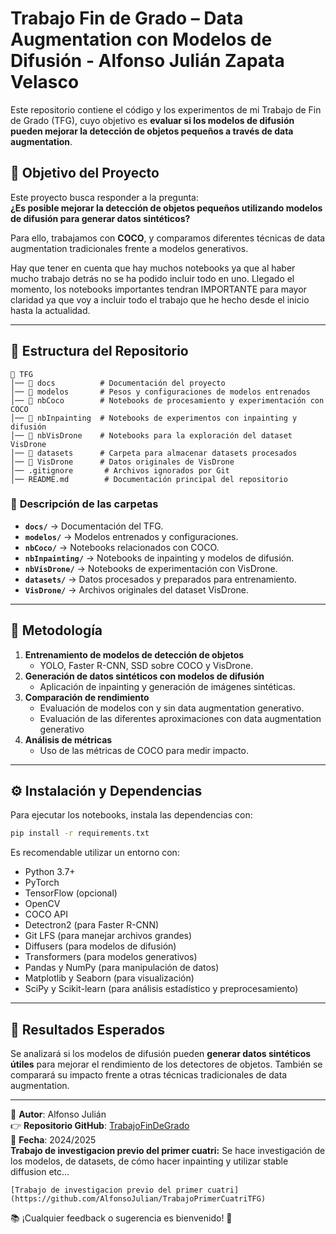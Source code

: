 # Trabajo Fin de Grado – Data Augmentation con Modelos de Difusión - Alfonso Julián Zapata Velasco

Este repositorio contiene el código y los experimentos de mi Trabajo de Fin de Grado (TFG), cuyo objetivo es **evaluar si los modelos de difusión pueden mejorar la detección de objetos pequeños a través de data augmentation**.

## 📌 Objetivo del Proyecto
Este proyecto busca responder a la pregunta:  
**¿Es posible mejorar la detección de objetos pequeños utilizando modelos de difusión para generar datos sintéticos?**  

Para ello, trabajamos con **COCO**, y comparamos diferentes técnicas de data augmentation tradicionales frente a modelos generativos.

Hay que tener en cuenta que hay muchos notebooks ya que al haber mucho trabajo detrás no se ha podido incluir todo en uno. Llegado el momento, los notebooks importantes tendran IMPORTANTE<nombre> para mayor claridad ya que voy a incluir todo el trabajo que he hecho desde el inicio hasta la actualidad.

---

## 📂 Estructura del Repositorio

```
📁 TFG
│── 📁 docs          # Documentación del proyecto
│── 📁 modelos       # Pesos y configuraciones de modelos entrenados
│── 📁 nbCoco        # Notebooks de procesamiento y experimentación con COCO
│── 📁 nbInpainting  # Notebooks de experimentos con inpainting y difusión
│── 📁 nbVisDrone    # Notebooks para la exploración del dataset VisDrone
│── 📁 datasets      # Carpeta para almacenar datasets procesados
│── 📁 VisDrone      # Datos originales de VisDrone
│── .gitignore       # Archivos ignorados por Git
│── README.md        # Documentación principal del repositorio
```

### 📂 **Descripción de las carpetas**
- **`docs/`** → Documentación del TFG.
- **`modelos/`** → Modelos entrenados y configuraciones.
- **`nbCoco/`** → Notebooks relacionados con COCO.
- **`nbInpainting/`** → Notebooks de inpainting y modelos de difusión.
- **`nbVisDrone/`** → Notebooks de experimentación con VisDrone.
- **`datasets/`** → Datos procesados y preparados para entrenamiento.
- **`VisDrone/`** → Archivos originales del dataset VisDrone.

---

## 🔬 Metodología

1. **Entrenamiento de modelos de detección de objetos**  
   - YOLO, Faster R-CNN, SSD sobre COCO y VisDrone.
2. **Generación de datos sintéticos con modelos de difusión**  
   - Aplicación de inpainting y generación de imágenes sintéticas.
3. **Comparación de rendimiento**  
   - Evaluación de modelos con y sin data augmentation generativo.
   - Evaluación de las diferentes aproximaciones con data augmentation generativo
4. **Análisis de métricas**  
   - Uso de las métricas de COCO para medir impacto.

---

## ⚙️ Instalación y Dependencias

Para ejecutar los notebooks, instala las dependencias con:

```bash
pip install -r requirements.txt
```

Es recomendable utilizar un entorno con:
- Python 3.7+
- PyTorch
- TensorFlow (opcional)
- OpenCV
- COCO API
- Detectron2 (para Faster R-CNN)
- Git LFS (para manejar archivos grandes)
- Diffusers (para modelos de difusión)
- Transformers (para modelos generativos)
- Pandas y NumPy (para manipulación de datos)
- Matplotlib y Seaborn (para visualización)
- SciPy y Scikit-learn (para análisis estadístico y preprocesamiento)

---

## 📀 Resultados Esperados
Se analizará si los modelos de difusión pueden **generar datos sintéticos útiles** para mejorar el rendimiento de los detectores de objetos. También se comparará su impacto frente a otras técnicas tradicionales de data augmentation.

---

📌 **Autor**: Alfonso Julián  
👉 **Repositorio GitHub**: [TrabajoFinDeGrado](https://github.com/AlfonsoJulian/TFG)  
📅 **Fecha**: 2024/2025  
**Trabajo de investigacion previo del primer cuatri:** Se hace investigación de los modelos, de datasets, de cómo hacer inpainting y utilizar stable diffusion etc...

    [Trabajo de investigacion previo del primer cuatri](https://github.com/AlfonsoJulian/TrabajoPrimerCuatriTFG)

📚 ¡Cualquier feedback o sugerencia es bienvenido! 🚀